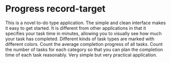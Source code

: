 # Progress record-target

This is a novel to-do type application.
The simple and clean interface makes it easy to get started.
It is different from other applications in that it specifies your task time in minutes, allowing you to visually see how much your task has completed.
Different kinds of task types are marked with different colors.
Count the average completion progress of all tasks.
Count the number of tasks for each category so that you can plan the completion time of each task reasonably.
Very simple but very practical application.
